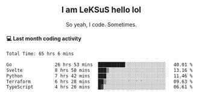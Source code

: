 <h2 align="center">I am LeKSuS hello lol</h2>
<p align="center">So yeah, I code. Sometimes.</p>

#### :computer: Last month coding activity
<!--START_SECTION:waka-->

```txt
Total Time: 65 hrs 6 mins

Go                26 hrs 53 mins  ██████████░░░░░░░░░░░░░░░   40.01 %
Svelte            8 hrs 50 mins   ███▒░░░░░░░░░░░░░░░░░░░░░   13.16 %
Python            7 hrs 42 mins   ███░░░░░░░░░░░░░░░░░░░░░░   11.46 %
Terraform         6 hrs 28 mins   ██▒░░░░░░░░░░░░░░░░░░░░░░   09.63 %
TypeScript        4 hrs 26 mins   █▓░░░░░░░░░░░░░░░░░░░░░░░   06.61 %
```

<!--END_SECTION:waka-->
